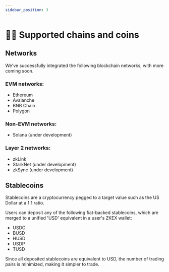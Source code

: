 ```yaml
---
sidebar_position: 3
---
```


# 👩‍💻 Supported chains and coins

## Networks

We've successfully integrated the following blockchain networks, with more coming soon.

### EVM networks:

- Ethereum
- Avalanche
- BNB Chain
- Polygon

### Non-EVM networks:

- Solana (under development)

### Layer 2 networks:

- zkLink
- StarkNet (under development)
- zkSync (under development)

## Stablecoins

Stablecoins are a cryptocurrency pegged to a target value such as the US Dollar at a 1:1 ratio.

Users can deposit any of the following fiat-backed stablecoins, which are merged to a unified 'USD' equivalent in a user's ZKEX wallet:

- USDC
- BUSD
- HUSD
- USDP
- TUSD

Since all deposited stablecoins are equivalent to USD, the number of trading pairs is minimized, making it simpler to trade.

